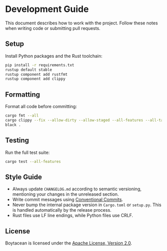 # Development Guide

This document describes how to work with the project. Follow these notes when writing code or submitting pull requests.

## Setup

Install Python packages and the Rust toolchain:

```bash
pip install -r requirements.txt
rustup default stable
rustup component add rustfmt
rustup component add clippy
```

## Formatting

Format all code before committing:

```bash
cargo fmt --all
cargo clippy --fix --allow-dirty --allow-staged --all-features --all-targets
black .
```

## Testing

Run the full test suite:

```bash
cargo test --all-features
```

## Style Guide

- Always update `CHANGELOG.md` according to semantic versioning, mentioning your changes in the unreleased section.
- Write commit messages using [Conventional Commits](https://www.conventionalcommits.org/en/v1.0.0/).
- Never bump the internal package version in `Cargo.toml` or `setup.py`. This is handled automatically by the release process.
- Rust files use LF line endings, while Python files use CRLF.

## License

Boytacean is licensed under the [Apache License, Version 2.0](http://www.apache.org/licenses/).
